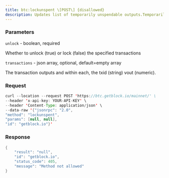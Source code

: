 ```yaml
---
title: btc:lockunspent \[POST\] {disallowed}
description: Updates list of temporarily unspendable outputs.Temporarily lock (unlock=false) or unlock (unlock=true) specifiedtransaction outputs.If no transaction outputs are specified when unlocking then all currentlocked transaction outputs are unlocked.A locked transaction output will not be chosen by automatic coinselection, when spending bitcoins.Manually selected coins are automatically unlocked.Locks are stored in memory only. Nodes start with zero locked outputs,and the locked output list is always cleared (by virtue of process exit)when a node stops or fails.Also see the listunspent call
---
```


### Parameters


`unlock` - boolean, required

Whether to unlock (true) or lock (false) the specified transactions

`transactions` - json array, optional, default=empty array

The transaction outputs and within each, the txid (string) vout
(numeric).

### Request

``` java
curl --location --request POST 'https://btc.getblock.io/mainnet/' \
--header 'x-api-key: YOUR-API-KEY' \
--header 'Content-Type: application/json' \
--data-raw '{"jsonrpc": "2.0",
"method": "lockunspent",
"params": [null, null],
"id": "getblock.io"}'
```

###  Response

``` java
{
    "result": "null",
    "id": "getblock.io",
    "status_code": 405,
    "message": "Method not allowed"
}
```

